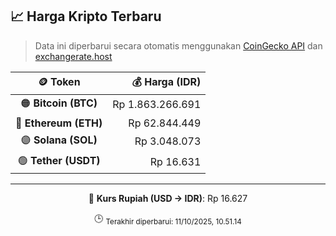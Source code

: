 

<!-- HARGA_KRIPTO -->
## 📈 Harga Kripto Terbaru

> Data ini diperbarui secara otomatis menggunakan [CoinGecko API](https://www.coingecko.com/) dan [exchangerate.host](https://exchangerate.host/)

<div align="center">

| 🪙 Token | 💰 Harga (IDR) |
|:------:|---------------:|
| 🟠 **Bitcoin (BTC)**   | Rp 1.863.266.691 |
| 🔵 **Ethereum (ETH)**  | Rp 62.844.449 |
| 🟣 **Solana (SOL)**    | Rp 3.048.073 |
| 🟢 **Tether (USDT)**   | Rp 16.631 |

---

💱 **Kurs Rupiah (USD → IDR)**: Rp 16.627

🕒 <sub>Terakhir diperbarui: 11/10/2025, 10.51.14</sub>

</div>
<!-- /HARGA_KRIPTO -->